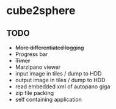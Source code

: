 # cube2sphere

## TODO

- ~~More differentiated logging~~ 
- Progress bar
- ~~Timer~~
- Marzipano viewer  
- input image in tiles / dump to HDD
- output image in tiles / dump to HDD
- read embedded xml of autopano giga
- zip file packing 
- self containing application
